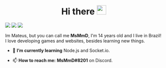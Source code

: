 <h1 align="center">Hi there <img src="https://raw.githubusercontent.com/kaueMarques/kaueMarques/master/hi.gif" width="30px"></h1>

<a href="https://replit.com/@MSMMD"><img src="https://img.shields.io/static/v1?label=Replit&message=MsMmD&color=blue&style=flat"></a>
<img src="https://img.shields.io/github/watchers/msmmd/msmmd?color=orange&label=Views">
<a href="https://discord.com/users/714960683967447050"><img src="https://img.shields.io/static/v1?label=Discord&message=MsMmD&color=4402dd&style=flat&logo=discord"></a>

Im Mateus, but you can call me **MsMmD**, I'm 14 years old and I live in Brazil! I love developing games and websites, besides learning new things.

- 🌱 **I’m currently learning** Node.js and Socket.io.

- 📫 **How to reach me:** __MsMmD#8201__ on Discord.
<p align=center>
  <img src="https://github-readme-stats.vercel.app/api?username=msmmd&show_icons=true&hide_border=true&count_private=true&include_all_commits=true&theme=radical" alt=""/>
</p>
